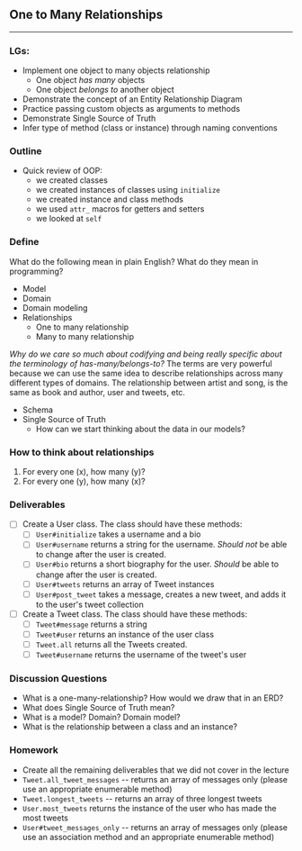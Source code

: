 ## One to Many Relationships
---

### LGs:

* Implement one object to many objects relationship
  * One object _has many_ objects
  * One object _belongs to_ another object
* Demonstrate the concept of an Entity Relationship Diagram
* Practice passing custom objects as arguments to methods
* Demonstrate Single Source of Truth
* Infer type of method (class or instance) through naming conventions

### Outline

* Quick review of OOP:
  * we created classes
  * we created instances of classes using `initialize`
  * we created instance and class methods
  * we used `attr_` macros for getters and setters
  * we looked at `self`

### Define

What do the following mean in plain English? What do they mean in programming?

* Model
* Domain
* Domain modeling
* Relationships
  * One to many relationship
  * Many to many relationship

_Why do we care so much about codifying and being really specific about the terminology of has-many/belongs-to?_ The terms are very powerful because we can use the same idea to describe relationships across many different types of domains. The relationship between artist and song, is the same as book and author, user and tweets, etc.

* Schema
* Single Source of Truth
  * How can we start thinking about the data in our models?

### How to think about relationships
1. For every one (x), how many (y)? 
2. For every one (y), how many (x)?

### Deliverables

- [ ] Create a User class. The class should have these methods:
  - [ ] `User#initialize` takes a username and a bio
  - [ ] `User#username` returns a string for the username. _Should not_ be able to change after the user is created.
  - [ ] `User#bio` returns a short biography for the user. _Should_ be able to change after the user is created.
  - [ ] `User#tweets` returns an array of Tweet instances
  - [ ] `User#post_tweet` takes a message, creates a new tweet, and adds it to the user's tweet collection

- [ ] Create a Tweet class. The class should have these methods:
  - [ ] `Tweet#message` returns a string
  - [ ] `Tweet#user` returns an instance of the user class
  - [ ] `Tweet.all` returns all the Tweets created.
  - [ ] `Tweet#username` returns the username of the tweet's user

### Discussion Questions

- What is a one-many-relationship? How would we draw that in an ERD?
- What does Single Source of Truth mean?
- What is a model? Domain? Domain model?
- What is the relationship between a class and an instance?

### Homework
- Create all the remaining deliverables that we did not cover in the lecture
- `Tweet.all_tweet_messages` -- returns an array of messages only (please use an appropriate enumerable method)
- `Tweet.longest_tweets` -- returns an array of three longest tweets
- `User.most_tweets` returns the instance of the user who has made the most tweets
- `User#tweet_messages_only` -- returns an array of messages only (please use an association method and an appropriate enumerable method)
